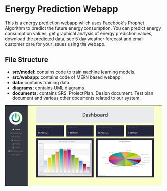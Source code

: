 # Energy Prediction Webapp
This is a energy prediction webapp which uses Facebook's Prophet Algorithm to predict the future energy consumption. You can predict energy consumption values, get graphical analysis of energy prediction values, download the predicted data, see 5 day weather forecast and email customer care for your issues using the webapp.
## File Structure
* **src/model:** contains code to train machine learning models.
* **src/webapp:** contains code of MERN based webapp.
* **data:** contains training data.
* **diagrams:** contains UML diagrams.
* **documents:** contains SRS, Project Plan, Design document, Test plan document and various other documents related to our system.

![img](images/webapp.png)

